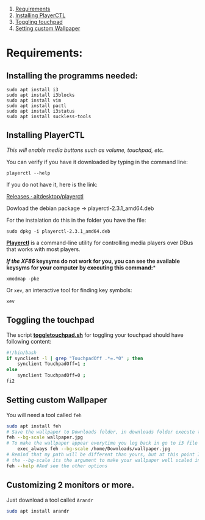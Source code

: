 1. [Requirements](#Requirements)
2. [Installing PlayerCTL](#InstallingPlayerCTL)
3. [Toggling touchpad](#Toggling-the-touchpad)
4. [Setting custom Wallpaper](#Setting-custom-Wallpaper)

# Requirements:

## Installing the programms needed:

```
sudo apt install i3
sudo apt install i3blocks
sudo apt install vim
sudo apt install pactl
sudo apt install i3status 
sudo apt install suckless-tools
```

## Installing PlayerCTL
 *This will enable media buttons such as volume, touchpad, etc.*
 
 You can verify if you have it downloaded by typing in the command line:  
```
playerctl --help
```
If you do not have it, here is the link:

[Releases · altdesktop/playerctl](https://github.com/altdesktop/playerctl/releases)

Dowload the debian package → playerctl-2.3.1_amd64.deb

For the instalation do this in the folder you have the file: 
```
sudo dpkg -i playerctl-2.3.1_amd64.deb
```
  **[Playerctl](https://github.com/acrisci/playerctl)** is a command-line utility for controlling media players over DBus that works with most players.

*****If the XF86* keysyms do not work for you, you can see the available keysyms for your computer by executing this command:*****

`xmodmap -pke`

Or `xev`, an interactive tool for finding key symbols:

`xev`

## Toggling the touchpad
The script **[toggletouchpad.sh](http://toggletouchpad.sh)** for toggling your touchpad should have following content:

```bash
#!/bin/bash
if synclient -l | grep "TouchpadOff .*=.*0" ; then
    synclient TouchpadOff=1 ;
else
    synclient TouchpadOff=0 ;
fi2
```

## Setting custom Wallpaper

You will need a tool called `feh`

```bash
sudo apt install feh
# Save the wallpaper to Downloads folder, in downloads folder execute the command to see the wallpaper:
feh --bg-scale wallpaper.jpg
# To make the wallpaper appear everytime you log back in go to i3 file configuration and:
	exec_always feh --bg-scale /home/Downloads/wallpaper.jpg
# Remind that my path will be different than yours, but at this point I dont think I need to tell you this xD
# the --bg-scale its the argument to make your wallpaper well scaled in your pc. its not the only parameter, you can do a:
feh --help #And see the other options
```

## Customizing 2 monitors or more.

Just download a tool called `Arandr`

```bash
sudo apt install arandr
```

